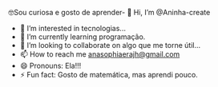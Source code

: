 🤓Sou curiosa e gosto de aprender- 👋 Hi, I’m @Aninha-create
- 👀 I’m interested in tecnologias...
- 🌱 I’m currently learning programação.
- 💞️ I’m looking to collaborate on algo que me torne útil...
- 📫 How to reach me anasophiaerajh@gmail.com
- 😄 Pronouns: Ela!!!
- ⚡ Fun fact: Gosto de matemática, mas aprendi pouco.

<!---
Aninha-create/Aninha-create is a ✨ special ✨ repository because its `README.md` (this file) appears on your GitHub profile.
You can click the Preview link to take a look at your changes.
--->
